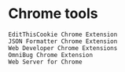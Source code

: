 # Chrome tools
	EditThisCookie Chrome Extension
	JSON Formatter Chrome Extension
	Web Developer Chrome Extensions
	OmniBug Chrome Extension
	Web Server for Chrome
